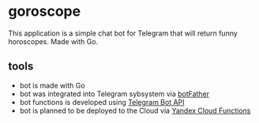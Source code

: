 # goroscope

This application is a simple chat bot for Telegram that will return funny horoscopes. Made with Go.

## tools
- bot is made with Go
- bot was integrated into Telegram sybsystem via [botFather](https://telegram.me/BotFather)
- bot functions is developed using [Telegram Bot API](https://core.telegram.org/bots/api)
- bot is planned to be deployed to the Cloud via [Yandex Cloud Functions](https://cloud.yandex.ru/services/functions)
